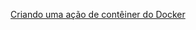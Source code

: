 [Criando uma ação de contêiner do Docker](https://docs.github.com/pt/actions/creating-actions/creating-a-docker-container-action)